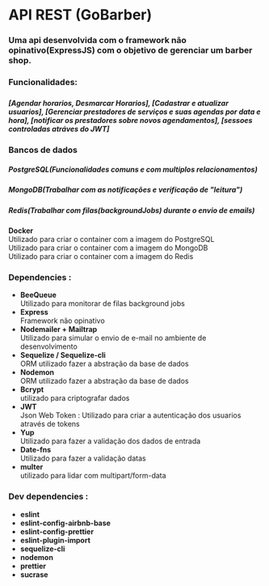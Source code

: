 <h1>API REST (GoBarber)</h1>
<h3>Uma api desenvolvida com o framework não opinativo(ExpressJS) com o objetivo de
gerenciar um barber shop.</h3>
<h3>Funcionalidades:<h3>
<h5>[Agendar horarios, Desmarcar Horarios], [Cadastrar e atualizar  usuarios], [Gerenciar prestadores de serviços e suas agendas por data e hora], [notificar os prestadores sobre novos agendamentos], [sessoes controladas atráves do JWT]</h5>
<h3>Bancos de dados</h3>
<h5>PostgreSQL(Funcionalidades comuns e com multiplos relacionamentos)</h5>
<h5>MongoDB(Trabalhar com as notificações e verificação de "leitura")</h5>
<h5>Redis(Trabalhar com filas(backgroundJobs) durante o envio de emails)</h5>
    <b>Docker</b><br>
    Utilizado para criar o container com a imagem do PostgreSQL<br>
    Utilizado para criar o container com a imagem do MongoDB<br>
    Utilizado para criar o container com a imagem do Redis<br>

<h3>Dependencies :</h3>
<ul>

  <li>
    <b>BeeQueue</b><br>
    Utilizado para monitorar de filas background jobs
  </li>

  <li>
    <b>Express</b><br>
    Framework não opinativo
  </li>

  <li>
    <b>Nodemailer + Mailtrap </b><br>
    Utilizado para simular o envio de e-mail no ambiente de desenvolvimento
  </li>

  <li>
    <b>Sequelize / Sequelize-cli</b> <br>
    ORM utilizado fazer a abstração da base de dados
  </li>
  <li>
    <b>Nodemon</b> <br>
    ORM utilizado fazer a abstração da base de dados
  </li>

  <li>
    <b>Bcrypt</b><br>
    utilizado para criptografar dados
  </li>

  <li>
    <b>JWT</b><br>
    Json Web Token : Utilizado para criar a autenticação dos usuarios através de tokens
  </li>

  <li>
    <b>Yup</b><br>
    Utilizado para fazer a validação dos dados de entrada

  </li>

  <li>
    <b>Date-fns</b><br>
    Utilizado para fazer a validação datas
  </li>

  <li>
    <b>multer</b><br>
    utilizado para lidar com  multipart/form-data
  </li>

</ul>
<h3>Dev dependencies :</h3>
<ul>
  <li>
    <b>eslint</b><br>
  </li>
   <li>
    <b>eslint-config-airbnb-base</b><br>
  </li>
   <li>
    <b>eslint-config-prettier</b><br>
  </li>
   <li>
    <b>eslint-plugin-import</b><br>
  </li>
   <li>
    <b>sequelize-cli</b><br>
  </li>
   <li>
    <b>nodemon</b><br>
  </li>
   <li>
    <b>prettier</b><br>
  </li>
   <li>
    <b>sucrase</b><br>
  </li>
</ul>
